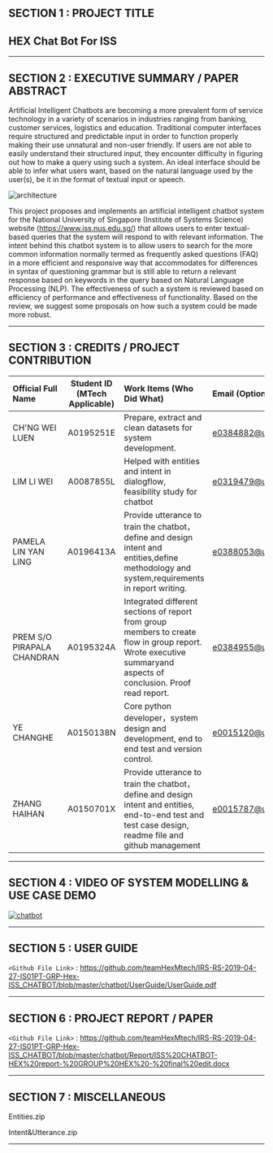 ## SECTION 1 : PROJECT TITLE
## HEX Chat Bot For ISS

---
## SECTION 2 : EXECUTIVE SUMMARY / PAPER ABSTRACT

Artificial Intelligent Chatbots are becoming a more prevalent form of service technology in a variety of scenarios in industries ranging from banking, customer services, logistics and education. Traditional computer interfaces require structured and predictable input in order to function properly making their use unnatural and non-user friendly. If users are not able to easily understand their structured input, they encounter difficulty in figuring out how to make a query using such a system. An ideal interface should be able to infer what users want, based on the natural language used by the user(s), be it in the format of textual input or speech.

![architecture](https://live.staticflickr.com/65535/47970020898_88f8c95baa.jpg)

This project proposes and implements an artificial intelligent chatbot system for the National University of Singapore (Institute of Systems Science) website (https://www.iss.nus.edu.sg/) that allows users to enter textual-based queries that the system will respond to with relevant information. The intent behind this chatbot system is to allow users to search for the more common information normally termed as  frequently asked questions (FAQ) in a more efficient and responsive way that accommodates for differences in syntax of questioning grammar but is still able to return a relevant response based on keywords in the query based on Natural Language Processing (NLP). The effectiveness of such a system is reviewed based on efficiency of performance and effectiveness of functionality. Based on the review, we suggest some proposals on how such a system could be made more robust.

---
## SECTION 3 : CREDITS / PROJECT CONTRIBUTION

| Official Full Name  | Student ID (MTech Applicable)  | Work Items (Who Did What) | Email (Optional) |
| :------------ |:---------------:| :-----| :-----|
| CH'NG WEI LUEN | A0195251E | Prepare, extract and clean datasets for system development.| e0384882@u.nus.edu |
| LIM LI WEI | A0087855L | Helped with entities and intent in dialogflow, feasibility study for chatbot| e0319479@u.nus.edu |
| PAMELA LIN YAN LING | A0196413A | Provide utterance to train the chatbot，define and design intent and entities,define methodology and system,requirements in report writing.| e0388053@u.nus.edu |
| PREM S/O PIRAPALA CHANDRAN | A0195324A | Integrated different sections of report from group members to create flow in group report. Wrote executive summaryand aspects of conclusion. Proof read report.| e0384955@u.nus.edu |
| YE CHANGHE | A0150138N | Core python developer，system design and development, end to end test and version control.| e0015120@u.nus.edu |
| ZHANG HAIHAN | A0150701X |Provide utterance to train the chatbot，define and design intent and entities, end-to-end test and test case design, readme file and github management | e0015787@u.nus.edu |
---
## SECTION 4 : VIDEO OF SYSTEM MODELLING & USE CASE DEMO

[![chatbot](https://live.staticflickr.com/65535/47972358351_01510dcc1e.jpg)](https://drive.google.com/file/d/1FhxCXpStMn6lju7eKJkGpQHid2nw8l_j/view?usp=sharing "hex_chatbot")

---
## SECTION 5 : USER GUIDE

`<Github File Link>` : <https://github.com/teamHexMtech/IRS-RS-2019-04-27-IS01PT-GRP-Hex-ISS_CHATBOT/blob/master/chatbot/UserGuide/UserGuide.pdf>

---
## SECTION 6 : PROJECT REPORT / PAPER

`<Github File Link>` : <https://github.com/teamHexMtech/IRS-RS-2019-04-27-IS01PT-GRP-Hex-ISS_CHATBOT/blob/master/chatbot/Report/ISS%20CHATBOT-HEX%20report-%20GROUP%20HEX%20-%20final%20edit.docx>

---
## SECTION 7 : MISCELLANEOUS
Entities.zip

Intent&Utterance.zip

---

